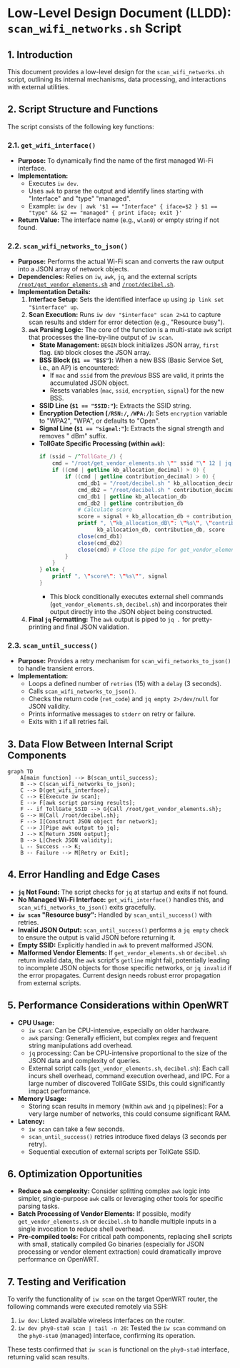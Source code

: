 # Low-Level Design Document (LLDD): `scan_wifi_networks.sh` Script

## 1. Introduction

This document provides a low-level design for the `scan_wifi_networks.sh` script, outlining its internal mechanisms, data processing, and interactions with external utilities.

## 2. Script Structure and Functions

The script consists of the following key functions:

### 2.1. `get_wifi_interface()`

*   **Purpose:** To dynamically find the name of the first managed Wi-Fi interface.
*   **Implementation:**
    *   Executes `iw dev`.
    *   Uses `awk` to parse the output and identify lines starting with "Interface" and "type" "managed".
    *   Example: `iw dev | awk '$1 == "Interface" { iface=$2 } $1 == "type" && $2 == "managed" { print iface; exit }'`
*   **Return Value:** The interface name (e.g., `wlan0`) or empty string if not found.

### 2.2. `scan_wifi_networks_to_json()`

*   **Purpose:** Performs the actual Wi-Fi scan and converts the raw output into a JSON array of network objects.
*   **Dependencies:** Relies on `iw`, `awk`, `jq`, and the external scripts [`/root/get_vendor_elements.sh`](files/root/get_vendor_elements.sh) and [`/root/decibel.sh`](files/root/decibel.sh).
*   **Implementation Details:**
    1.  **Interface Setup:** Sets the identified interface `up` using `ip link set "$interface" up`.
    2.  **Scan Execution:** Runs `iw dev "$interface" scan 2>&1` to capture scan results and stderr for error detection (e.g., "Resource busy").
    3.  **`awk` Parsing Logic:** The core of the function is a multi-state `awk` script that processes the line-by-line output of `iw scan`.
        *   **State Management:** `BEGIN` block initializes JSON array, `first` flag. `END` block closes the JSON array.
        *   **BSS Block (`$1 == "BSS"`):** When a new BSS (Basic Service Set, i.e., an AP) is encountered:
            *   If `mac` and `ssid` from the *previous* BSS are valid, it prints the accumulated JSON object.
            *   Resets variables (`mac`, `ssid`, `encryption`, `signal`) for the new BSS.
        *   **SSID Line (`$1 == "SSID:"`):** Extracts the SSID string.
        *   **Encryption Detection (`/RSN:/`, `/WPA:/`):** Sets `encryption` variable to "WPA2", "WPA", or defaults to "Open".
        *   **Signal Line (`$1 == "signal:"`):** Extracts the signal strength and removes " dBm" suffix.
        *   **TollGate Specific Processing (within `awk`):**
            ```awk
            if (ssid ~ /^TollGate_/) {
                cmd = "/root/get_vendor_elements.sh \"" ssid "\" 12 | jq -r \".kb_allocation_decimal, .contribution_decimal\""
                if ((cmd | getline kb_allocation_decimal) > 0) {
                    if ((cmd | getline contribution_decimal) > 0) {
                        cmd_db1 = "/root/decibel.sh " kb_allocation_decimal
                        cmd_db2 = "/root/decibel.sh " contribution_decimal
                        cmd_db1 | getline kb_allocation_db
                        cmd_db2 | getline contribution_db
                        # Calculate score
                        score = signal + kb_allocation_db + contribution_db
                        printf ", \"kb_allocation_dB\": \"%s\", \"contribution_dB\": \"%s\", \"score\": \"%s\"", \
                              kb_allocation_db, contribution_db, score
                        close(cmd_db1)
                        close(cmd_db2)
                        close(cmd) # Close the pipe for get_vendor_elements.sh
                    }
                }
            } else {
                printf ", \"score\": \"%s\"", signal
            }
            ```
            *   This block conditionally executes external shell commands (`get_vendor_elements.sh`, `decibel.sh`) and incorporates their output directly into the JSON object being constructed.
    4.  **Final `jq` Formatting:** The `awk` output is piped to `jq .` for pretty-printing and final JSON validation.

### 2.3. `scan_until_success()`

*   **Purpose:** Provides a retry mechanism for `scan_wifi_networks_to_json()` to handle transient errors.
*   **Implementation:**
    *   Loops a defined number of `retries` (15) with a `delay` (3 seconds).
    *   Calls `scan_wifi_networks_to_json()`.
    *   Checks the return code (`ret_code`) and `jq empty 2>/dev/null` for JSON validity.
    *   Prints informative messages to `stderr` on retry or failure.
    *   Exits with `1` if all retries fail.

## 3. Data Flow Between Internal Script Components

```mermaid
graph TD
    A[main function] --> B(scan_until_success);
    B --> C(scan_wifi_networks_to_json);
    C --> D(get_wifi_interface);
    C --> E[Execute iw scan];
    E --> F[awk script parsing results];
    F -- if TollGate_SSID --> G{Call /root/get_vendor_elements.sh};
    G --> H{Call /root/decibel.sh};
    F --> I[Construct JSON object for network];
    C --> J[Pipe awk output to jq];
    J --> K[Return JSON output];
    B --> L[Check JSON validity];
    L -- Success --> K;
    B -- Failure --> M[Retry or Exit];
```

## 4. Error Handling and Edge Cases

*   **`jq` Not Found:** The script checks for `jq` at startup and exits if not found.
*   **No Managed Wi-Fi Interface:** `get_wifi_interface()` handles this, and `scan_wifi_networks_to_json()` exits gracefully.
*   **`iw scan` "Resource busy":** Handled by `scan_until_success()` with retries.
*   **Invalid JSON Output:** `scan_until_success()` performs a `jq empty` check to ensure the output is valid JSON before returning it.
*   **Empty SSID:** Explicitly handled in `awk` to prevent malformed JSON.
*   **Malformed Vendor Elements:** If `get_vendor_elements.sh` or `decibel.sh` return invalid data, the `awk` script's `getline` might fail, potentially leading to incomplete JSON objects for those specific networks, or `jq invalid` if the error propagates. Current design needs robust error propagation from external scripts.

## 5. Performance Considerations within OpenWRT

*   **CPU Usage:**
    *   `iw scan`: Can be CPU-intensive, especially on older hardware.
    *   `awk` parsing: Generally efficient, but complex regex and frequent string manipulations add overhead.
    *   `jq` processing: Can be CPU-intensive proportional to the size of the JSON data and complexity of queries.
    *   External script calls (`get_vendor_elements.sh`, `decibel.sh`): Each call incurs shell overhead, command execution overhead, and IPC. For a large number of discovered TollGate SSIDs, this could significantly impact performance.
*   **Memory Usage:**
    *   Storing scan results in memory (within `awk` and `jq` pipelines): For a very large number of networks, this could consume significant RAM.
*   **Latency:**
    *   `iw scan` can take a few seconds.
    *   `scan_until_success()` retries introduce fixed delays (3 seconds per retry).
    *   Sequential execution of external scripts per TollGate SSID.

## 6. Optimization Opportunities

*   **Reduce `awk` complexity:** Consider splitting complex `awk` logic into simpler, single-purpose `awk` calls or leveraging other tools for specific parsing tasks.
*   **Batch Processing of Vendor Elements:** If possible, modify `get_vendor_elements.sh` or `decibel.sh` to handle multiple inputs in a single invocation to reduce shell overhead.
*   **Pre-compiled tools:** For critical path components, replacing shell scripts with small, statically compiled Go binaries (especially for JSON processing or vendor element extraction) could dramatically improve performance on OpenWRT.

## 7. Testing and Verification

To verify the functionality of `iw scan` on the target OpenWRT router, the following commands were executed remotely via SSH:

1. `iw dev`: Listed available wireless interfaces on the router.
2. `iw dev phy0-sta0 scan | tail -n 20`: Tested the `iw scan` command on the `phy0-sta0` (managed) interface, confirming its operation.

These tests confirmed that `iw scan` is functional on the `phy0-sta0` interface, returning valid scan results.